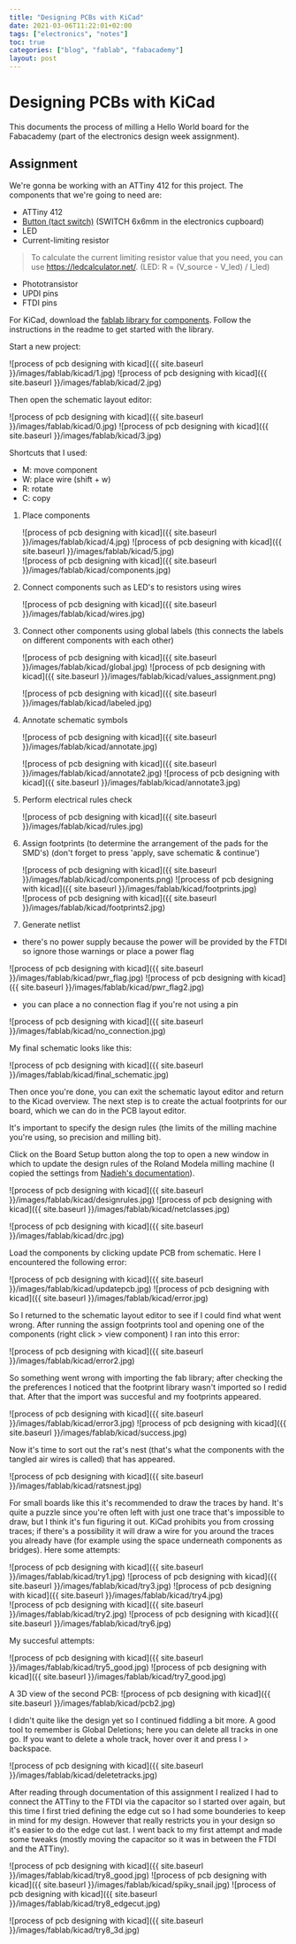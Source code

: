 ```yaml
---
title: "Designing PCBs with KiCad"
date: 2021-03-06T11:22:01+02:00
tags: ["electronics", "notes"]
toc: true
categories: ["blog", "fablab", "fabacademy"]
layout: post
---
```


# Designing PCBs with KiCad
This documents the process of milling a Hello World board for the Fabacademy (part of the electronics design week assignment).

## Assignment
We're gonna be working with an ATTiny 412 for this project. The components that we're going to need are:

- ATTiny 412
- [Button (tact switch)](https://www.digikey.com/en/products/detail/omron-electronics-inc-emc-div/B3SN-3112P/60835) (SWITCH 6x6mm in the electronics cupboard)
- LED
- Current-limiting resistor 
> To calculate the current limiting resistor value that you need, you can use <https://ledcalculator.net/>. (LED: R = (V_source - V_led) / I_led)
- Phototransistor
- UPDI pins
- FTDI pins

For KiCad, download the [fablab library for components](https://gitlab.fabcloud.org/pub/libraries/electronics/kicad). Follow the instructions in the readme to get started with the library.

Start a new project:

![process of pcb designing with kicad]({{ site.baseurl }}/images/fablab/kicad/1.jpg)
![process of pcb designing with kicad]({{ site.baseurl }}/images/fablab/kicad/2.jpg)

Then open the schematic layout editor:

![process of pcb designing with kicad]({{ site.baseurl }}/images/fablab/kicad/0.jpg)
![process of pcb designing with kicad]({{ site.baseurl }}/images/fablab/kicad/3.jpg)

Shortcuts that I used:
- M: move component
- W: place wire (shift + w)
- R: rotate
- C: copy

1. Place components

    <div markdown="1" class="row-2">
    ![process of pcb designing with kicad]({{ site.baseurl }}/images/fablab/kicad/4.jpg)
    ![process of pcb designing with kicad]({{ site.baseurl }}/images/fablab/kicad/5.jpg)
    </div>
    ![process of pcb designing with kicad]({{ site.baseurl }}/images/fablab/kicad/components.jpg)

2. Connect components such as LED's to resistors using wires

    ![process of pcb designing with kicad]({{ site.baseurl }}/images/fablab/kicad/wires.jpg)

3. Connect other components using global labels (this connects the labels on different components with each other)

    ![process of pcb designing with kicad]({{ site.baseurl }}/images/fablab/kicad/global.jpg)
    ![process of pcb designing with kicad]({{ site.baseurl }}/images/fablab/kicad/values_assignment.png)

    ![process of pcb designing with kicad]({{ site.baseurl }}/images/fablab/kicad/labeled.jpg)


4. Annotate schematic symbols

    ![process of pcb designing with kicad]({{ site.baseurl }}/images/fablab/kicad/annotate.jpg)

    <div markdown="1" class="row-2">
    ![process of pcb designing with kicad]({{ site.baseurl }}/images/fablab/kicad/annotate2.jpg)
    ![process of pcb designing with kicad]({{ site.baseurl }}/images/fablab/kicad/annotate3.jpg)
    </div>

5. Perform electrical rules check

    ![process of pcb designing with kicad]({{ site.baseurl }}/images/fablab/kicad/rules.jpg)

6. Assign footprints (to determine the arrangement of the pads for the SMD's) (don't forget to press 'apply, save schematic & continue')
    <div markdown="1" class="row-2">
    ![process of pcb designing with kicad]({{ site.baseurl }}/images/fablab/kicad/components.png)
    ![process of pcb designing with kicad]({{ site.baseurl }}/images/fablab/kicad/footprints.jpg)
    </div>
    ![process of pcb designing with kicad]({{ site.baseurl }}/images/fablab/kicad/footprints2.jpg)


7. Generate netlist

- there's no power supply because the power will be provided by the FTDI so ignore those warnings or place a power flag

<div markdown="1" class="row-2">
![process of pcb designing with kicad]({{ site.baseurl }}/images/fablab/kicad/pwr_flag.jpg)
![process of pcb designing with kicad]({{ site.baseurl }}/images/fablab/kicad/pwr_flag2.jpg)
</div>

- you can place a no connection flag if you're not using a pin

![process of pcb designing with kicad]({{ site.baseurl }}/images/fablab/kicad/no_connection.jpg)

My final schematic looks like this:

![process of pcb designing with kicad]({{ site.baseurl }}/images/fablab/kicad/final_schematic.jpg)

Then once you're done, you can exit the schematic layout editor and return to the Kicad overview. The next step is to create the actual footprints for our board, which we can do in the PCB layout editor.

It's important to specify the design rules (the limits of the milling machine you're using, so precision and milling bit). 

Click on the Board Setup button along the top to open a new window in which to update the design rules of the Roland Modela milling machine (I copied the settings from [Nadieh's documentation](https://fabacademy.org/2021/labs/waag/students/nadieh-bremer/blog/week-6#design-rules)).

![process of pcb designing with kicad]({{ site.baseurl }}/images/fablab/kicad/designrules.jpg)
![process of pcb designing with kicad]({{ site.baseurl }}/images/fablab/kicad/netclasses.jpg)

![process of pcb designing with kicad]({{ site.baseurl }}/images/fablab/kicad/drc.jpg)

Load the components by clicking update PCB from schematic. Here I encountered the following error:  

![process of pcb designing with kicad]({{ site.baseurl }}/images/fablab/kicad/updatepcb.jpg)
![process of pcb designing with kicad]({{ site.baseurl }}/images/fablab/kicad/error.jpg)

So I returned to the schematic layout editor to see if I could find what went wrong. After running the assign footprints tool and opening one of the components (right click > view component) I ran into this error:

![process of pcb designing with kicad]({{ site.baseurl }}/images/fablab/kicad/error2.jpg)

So something went wrong with importing the fab library; after checking the the preferences I noticed that the footprint library wasn't imported so I redid that. After that the import was succesful and my footprints appeared.

<div markdown="1" class="row-2">
![process of pcb designing with kicad]({{ site.baseurl }}/images/fablab/kicad/error3.jpg)
![process of pcb designing with kicad]({{ site.baseurl }}/images/fablab/kicad/success.jpg)
</div>

Now it's time to sort out the rat's nest (that's what the components with the tangled air wires is called) that has appeared. 
 
 ![process of pcb designing with kicad]({{ site.baseurl }}/images/fablab/kicad/ratsnest.jpg)

For small boards like this it's recommended to draw the traces by hand. It's quite a puzzle since you're often left with just one trace that's impossible to draw, but I think it's fun figuring it out. KiCad prohibits you from crossing traces; if there's a possibility it will draw a wire for you around the traces you already have (for example using the space underneath components as bridges). Here some attempts:

<div markdown="1" class="row-3">
![process of pcb designing with kicad]({{ site.baseurl }}/images/fablab/kicad/try1.jpg)
![process of pcb designing with kicad]({{ site.baseurl }}/images/fablab/kicad/try3.jpg)
![process of pcb designing with kicad]({{ site.baseurl }}/images/fablab/kicad/try4.jpg)
</div>

<div markdown="1" class="row-2">
![process of pcb designing with kicad]({{ site.baseurl }}/images/fablab/kicad/try2.jpg)
![process of pcb designing with kicad]({{ site.baseurl }}/images/fablab/kicad/try6.jpg)
</div>

My succesful attempts:

<div markdown="1" class="row-2">
![process of pcb designing with kicad]({{ site.baseurl }}/images/fablab/kicad/try5_good.jpg)
![process of pcb designing with kicad]({{ site.baseurl }}/images/fablab/kicad/try7_good.jpg)
</div>

A 3D view of the second PCB:
![process of pcb designing with kicad]({{ site.baseurl }}/images/fablab/kicad/pcb2.jpg)

I didn't quite like the design yet so I continued fiddling a bit more. A good tool to remember is Global Deletions; here you can delete all tracks in one go. If you want to delete a whole track, hover over it and press I > backspace. 

<div markdown="1" class="row-2">
![process of pcb designing with kicad]({{ site.baseurl }}/images/fablab/kicad/deletetracks.jpg)
</div>

After reading through documentation of this assignment I realized I had to connect the ATTiny to the FTDI via the capacitor so I started over again, but this time I first tried defining the edge cut so I had some bounderies to keep in mind for my design. However that really restricts you in your design so it's easier to do the edge cut last. I went back to my first attempt and made some tweaks (mostly moving the capacitor so it was in between the FTDI and the ATTiny).

<div markdown="1" class="row-3">
![process of pcb designing with kicad]({{ site.baseurl }}/images/fablab/kicad/try8_good.jpg)
![process of pcb designing with kicad]({{ site.baseurl }}/images/fablab/kicad/spiky_snail.jpg)
![process of pcb designing with kicad]({{ site.baseurl }}/images/fablab/kicad/try8_edgecut.jpg)
</div>

![process of pcb designing with kicad]({{ site.baseurl }}/images/fablab/kicad/try8_3d.jpg)



